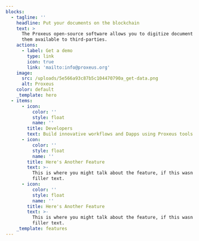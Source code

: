 ```yaml
---
blocks:
  - tagline: ''
    headline: Put your documents on the blockchain
    text: >
      The Proxeus open-source software allows you to digitize document and make
      them available to third-parties.
    actions:
      - label: Get a demo
        type: link
        icon: true
        link: 'mailto:info@proxeus.org'
    image:
      src: /uploads/5e566a93c87b5c104470790a_get-data.png
      alt: Proxeus
    color: default
    _template: hero
  - items:
      - icon:
          color: ''
          style: float
          name: ''
        title: Developers
        text: Build innovative workflows and Dapps using Proxeus tools.
      - icon:
          color: ''
          style: float
          name: ''
        title: Here's Another Feature
        text: >-
          This is where you might talk about the feature, if this wasn't just
          filler text.
      - icon:
          color: ''
          style: float
          name: ''
        title: Here's Another Feature
        text: >-
          This is where you might talk about the feature, if this wasn't just
          filler text.
    _template: features
---
```


